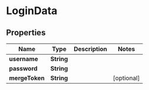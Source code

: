 

# LoginData

## Properties

Name | Type | Description | Notes
------------ | ------------- | ------------- | -------------
**username** | **String** |  | 
**password** | **String** |  | 
**mergeToken** | **String** |  |  [optional]




